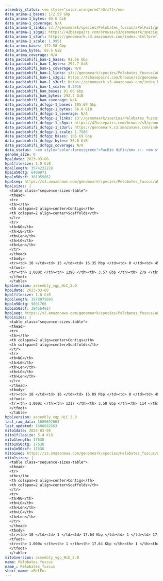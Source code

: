 ```yaml
---
assembly_status: <em style="color:orangered">Draft</em>
data_arima-1_bases: 172.58 Gbp
data_arima-1_bytes: 80.6 GiB
data_arima-1_coverage: N/A
data_arima-1_links: s3://genomeark/species/Pelobates_fuscus/aPelFus1/genomic_data/arima/<br>
data_arima-1_s3gui: https://42basepairs.com/browse/s3/genomeark/species/Pelobates_fuscus/aPelFus1/genomic_data/arima/
data_arima-1_s3url: https://genomeark.s3.amazonaws.com/index.html?prefix=species/Pelobates_fuscus/aPelFus1/genomic_data/arima/
data_arima-1_scale: 1.9951
data_arima_bases: 172.58 Gbp
data_arima_bytes: 80.6 GiB
data_arima_coverage: N/A
data_pacbiohifi_bam-1_bases: 91.66 Gbp
data_pacbiohifi_bam-1_bytes: 292.7 GiB
data_pacbiohifi_bam-1_coverage: N/A
data_pacbiohifi_bam-1_links: s3://genomeark/species/Pelobates_fuscus/aPelFus1/genomic_data/pacbio_hifi/<br>
data_pacbiohifi_bam-1_s3gui: https://42basepairs.com/browse/s3/genomeark/species/Pelobates_fuscus/aPelFus1/genomic_data/pacbio_hifi/
data_pacbiohifi_bam-1_s3url: https://genomeark.s3.amazonaws.com/index.html?prefix=species/Pelobates_fuscus/aPelFus1/genomic_data/pacbio_hifi/
data_pacbiohifi_bam-1_scale: 0.2916
data_pacbiohifi_bam_bases: 91.66 Gbp
data_pacbiohifi_bam_bytes: 292.7 GiB
data_pacbiohifi_bam_coverage: N/A
data_pacbiohifi_dcfqgz-1_bases: 105.69 Gbp
data_pacbiohifi_dcfqgz-1_bytes: 56.0 GiB
data_pacbiohifi_dcfqgz-1_coverage: N/A
data_pacbiohifi_dcfqgz-1_links: s3://genomeark/species/Pelobates_fuscus/aPelFus1/genomic_data/pacbio_hifi/<br>
data_pacbiohifi_dcfqgz-1_s3gui: https://42basepairs.com/browse/s3/genomeark/species/Pelobates_fuscus/aPelFus1/genomic_data/pacbio_hifi/
data_pacbiohifi_dcfqgz-1_s3url: https://genomeark.s3.amazonaws.com/index.html?prefix=species/Pelobates_fuscus/aPelFus1/genomic_data/pacbio_hifi/
data_pacbiohifi_dcfqgz-1_scale: 1.7586
data_pacbiohifi_dcfqgz_bases: 105.69 Gbp
data_pacbiohifi_dcfqgz_bytes: 56.0 GiB
data_pacbiohifi_dcfqgz_coverage: N/A
data_status: '<em style="color:forestgreen">PacBio HiFi</em> ::: <em style="color:forestgreen">Arima</em>'
genome_size: 0
hpa1date: 2023-03-08
hpa1filesize: 1.0 GiB
hpa1length: 3574222228
hpa1n50ctg: 6499071
hpa1n50scf: 381959662
hpa1seq: https://s3.amazonaws.com/genomeark/species/Pelobates_fuscus/aPelFus1/assembly_vgp_HiC_2.0/aPelFus1.HiC.hap1.20230308.fasta.gz
hpa1sizes: |
  <table class="sequence-sizes-table">
  <thead>
  <tr>
  <th></th>
  <th colspan=2 align=center>Contigs</th>
  <th colspan=2 align=center>Scaffolds</th>
  </tr>
  <tr>
  <th>NG</th>
  <th>LG</th>
  <th>Len</th>
  <th>LG</th>
  <th>Len</th>
  </tr>
  </thead>
  <tbody>
  <tr><td> 10 </td><td> 15 </td><td> 16.35 Mbp </td><td> 0 </td><td> 493.56 Mbp </td></tr>  <tr><td> 20 </td><td> 40 </td><td> 12.72 Mbp </td><td> 1 </td><td> 445.67 Mbp </td></tr>  <tr><td> 30 </td><td> 72 </td><td> 10.01 Mbp </td><td> 2 </td><td> 421.46 Mbp </td></tr>  <tr><td> 40 </td><td> 112 </td><td> 8.16 Mbp </td><td> 3 </td><td> 385.98 Mbp </td></tr>  <tr style="background-color:#cccccc;"><td> 50 </td><td> 160 </td><td style="background-color:#88ff88;"> 6.50 Mbp </td><td> 4 </td><td style="background-color:#88ff88;"> 381.96 Mbp </td></tr>  <tr><td> 60 </td><td> 224 </td><td> 4.92 Mbp </td><td> 5 </td><td> 310.34 Mbp </td></tr>  <tr><td> 70 </td><td> 309 </td><td> 3.67 Mbp </td><td> 6 </td><td> 183.86 Mbp </td></tr>  <tr><td> 80 </td><td> 422 </td><td> 2.69 Mbp </td><td> 8 </td><td> 170.33 Mbp </td></tr>  <tr><td> 90 </td><td> 592 </td><td> 1.50 Mbp </td><td> 10 </td><td> 143.22 Mbp </td></tr>  <tr><td> 100 </td><td> 1389 </td><td> 1.00 Kbp </td><td> 278 </td><td> 1.00 Kbp </td></tr>  </tbody>
  <tfoot>
  <tr><th> 1.000x </th><th> 1390 </th><th> 3.57 Gbp </th><th> 279 </th><th> 3.57 Gbp </th></tr>
  </tfoot>
  </table>
hpa1version: assembly_vgp_HiC_2.0
hpb1date: 2023-03-08
hpb1filesize: 1.0 GiB
hpb1length: 3578075693
hpb1n50ctg: 5891766
hpb1n50scf: 384564927
hpb1seq: https://s3.amazonaws.com/genomeark/species/Pelobates_fuscus/aPelFus1/assembly_vgp_HiC_2.0/aPelFus1.HiC.hap2.20230308.fasta.gz
hpb1sizes: |
  <table class="sequence-sizes-table">
  <thead>
  <tr>
  <th></th>
  <th colspan=2 align=center>Contigs</th>
  <th colspan=2 align=center>Scaffolds</th>
  </tr>
  <tr>
  <th>NG</th>
  <th>LG</th>
  <th>Len</th>
  <th>LG</th>
  <th>Len</th>
  </tr>
  </thead>
  <tbody>
  <tr><td> 10 </td><td> 16 </td><td> 16.09 Mbp </td><td> 0 </td><td> 496.21 Mbp </td></tr>  <tr><td> 20 </td><td> 41 </td><td> 12.31 Mbp </td><td> 1 </td><td> 435.41 Mbp </td></tr>  <tr><td> 30 </td><td> 74 </td><td> 9.82 Mbp </td><td> 2 </td><td> 426.39 Mbp </td></tr>  <tr><td> 40 </td><td> 116 </td><td> 7.51 Mbp </td><td> 3 </td><td> 385.95 Mbp </td></tr>  <tr style="background-color:#cccccc;"><td> 50 </td><td> 169 </td><td style="background-color:#88ff88;"> 5.89 Mbp </td><td> 4 </td><td style="background-color:#88ff88;"> 384.56 Mbp </td></tr>  <tr><td> 60 </td><td> 237 </td><td> 4.70 Mbp </td><td> 5 </td><td> 310.36 Mbp </td></tr>  <tr><td> 70 </td><td> 323 </td><td> 3.67 Mbp </td><td> 6 </td><td> 183.81 Mbp </td></tr>  <tr><td> 80 </td><td> 437 </td><td> 2.67 Mbp </td><td> 8 </td><td> 173.50 Mbp </td></tr>  <tr><td> 90 </td><td> 611 </td><td> 1.54 Mbp </td><td> 10 </td><td> 142.89 Mbp </td></tr>  <tr><td> 100 </td><td> 1216 </td><td> 1.00 Kbp </td><td> 113 </td><td> 1.00 Kbp </td></tr>  </tbody>
  <tfoot>
  <tr><th> 1.000x </th><th> 1217 </th><th> 3.58 Gbp </th><th> 114 </th><th> 3.58 Gbp </th></tr>
  </tfoot>
  </table>
hpb1version: assembly_vgp_HiC_2.0
last_raw_data: 1680692663
last_updated: 1680692663
mito1date: 2023-03-08
mito1filesize: 5.4 KiB
mito1length: 17638
mito1n50ctg: 17638
mito1n50scf: 17638
mito1seq: https://s3.amazonaws.com/genomeark/species/Pelobates_fuscus/aPelFus1/assembly_vgp_HiC_2.0/aPelFus1.mito.20230308.fasta.gz
mito1sizes: |
  <table class="sequence-sizes-table">
  <thead>
  <tr>
  <th></th>
  <th colspan=2 align=center>Contigs</th>
  <th colspan=2 align=center>Scaffolds</th>
  </tr>
  <tr>
  <th>NG</th>
  <th>LG</th>
  <th>Len</th>
  <th>LG</th>
  <th>Len</th>
  </tr>
  </thead>
  <tbody>
  <tr><td> 10 </td><td> 1 </td><td> 17.64 Kbp </td><td> 1 </td><td> 17.64 Kbp </td></tr>  <tr><td> 20 </td><td> 1 </td><td> 17.64 Kbp </td><td> 1 </td><td> 17.64 Kbp </td></tr>  <tr><td> 30 </td><td> 1 </td><td> 17.64 Kbp </td><td> 1 </td><td> 17.64 Kbp </td></tr>  <tr><td> 40 </td><td> 1 </td><td> 17.64 Kbp </td><td> 1 </td><td> 17.64 Kbp </td></tr>  <tr style="background-color:#cccccc;"><td> 50 </td><td> 1 </td><td style="background-color:#ff8888;"> 17.64 Kbp </td><td> 1 </td><td style="background-color:#ff8888;"> 17.64 Kbp </td></tr>  <tr><td> 60 </td><td> 1 </td><td> 17.64 Kbp </td><td> 1 </td><td> 17.64 Kbp </td></tr>  <tr><td> 70 </td><td> 1 </td><td> 17.64 Kbp </td><td> 1 </td><td> 17.64 Kbp </td></tr>  <tr><td> 80 </td><td> 1 </td><td> 17.64 Kbp </td><td> 1 </td><td> 17.64 Kbp </td></tr>  <tr><td> 90 </td><td> 1 </td><td> 17.64 Kbp </td><td> 1 </td><td> 17.64 Kbp </td></tr>  <tr><td> 100 </td><td> 1 </td><td> 17.64 Kbp </td><td> 1 </td><td> 17.64 Kbp </td></tr>  </tbody>
  <tfoot>
  <tr><th> 1.000x </th><th> 1 </th><th> 17.64 Kbp </th><th> 1 </th><th> 17.64 Kbp </th></tr>
  </tfoot>
  </table>
mito1version: assembly_vgp_HiC_2.0
name: Pelobates fuscus
name_: Pelobates_fuscus
short_name: aPelFus
---
```

